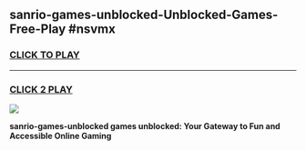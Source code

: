 
## sanrio-games-unblocked-Unblocked-Games-Free-Play #nsvmx
<h3>
<a href="https://us.freeplayer.one?title=sanrio-games-unblocked&ref=9M">CLICK TO PLAY</a></h3>
<hr>

<h3>
<a href="https://us.freeplayer.one?title=sanrio-games-unblocked&ref=9M">CLICK 2 PLAY</a>
  
</h3>

<a href="https://us.freeplayer.one?title=sanrio-games-unblocked&ref=9M"><img src="https://clearcache.store/games.png"></a>


**sanrio-games-unblocked games unblocked: Your Gateway to Fun and Accessible Online Gaming**

